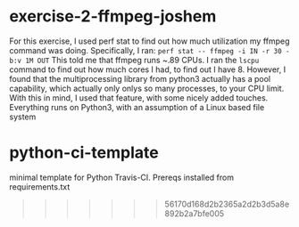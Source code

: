 
# exercise-2-ffmpeg-joshem
For this exercise, I used perf stat to find out how much utilization my ffmpeg command was doing. Specifically, I ran:
` perf stat -- ffmpeg -i IN -r 30 -b:v 1M OUT ` 
This told me that ffmpeg runs ~.89 CPUs.  I ran the `lscpu` command to find out how much cores I had, to find out I have 8.  However, I found that the multiprocessing library from python3 actually has a pool capability, which actually only onlys so many processes, to your CPU limit.  With this in mind, I used that feature, with some nicely added touches.  Everything runs on Python3, with an assumption of a Linux based file system

# python-ci-template
minimal template for Python Travis-CI. Prereqs installed from requirements.txt
>>>>>>> 56170d168d2b2365a2d2b3d5a8e892b2a7bfe005

